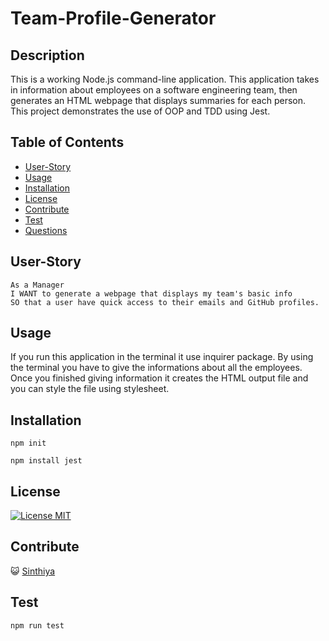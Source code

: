 # Team-Profile-Generator

## Description

This is a working Node.js command-line application. This application takes in information about employees on a software engineering team, then generates an HTML webpage that displays summaries for each person. This project demonstrates the use of OOP and TDD using Jest. 
  
  ## Table of Contents

- [User-Story](#user-story)
- [Usage](#usage)
- [Installation](#installation)
- [License](#license)
- [Contribute](#contribute)
- [Test](#test)
- [Questions](#questions)

## User-Story
```text
As a Manager 
I WANT to generate a webpage that displays my team's basic info
SO that a user have quick access to their emails and GitHub profiles.
```

## Usage

If you run this application in the terminal it use inquirer package. By using the terminal you have to give the informations about all the employees. Once you finished giving information it creates the HTML output file and you can style the file using stylesheet. 

## Installation

`npm init`

`npm install jest`

## License

[![License MIT](https://img.shields.io/badge/License-MIT-yellow.svg)](https://opensource.org/licenses/MIT)

## Contribute

😺 <a href="https://github.com/Sinthiya1/Team-Profile-Generator">Sinthiya</a>

## Test

`npm run test`
